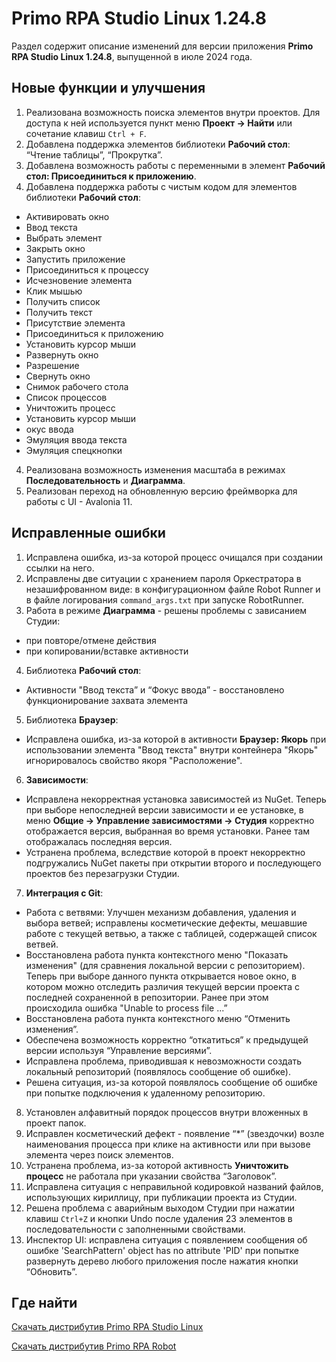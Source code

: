 # Primo RPA Studio Linux 1.24.8

Раздел содержит описание изменений для версии приложения **Primo RPA Studio Linux 1.24.8**, выпущенной в июле 2024 года. 


## Новые функции и улучшения
1. Реализована возможность поиска элементов внутри проектов. Для доступа к ней используется пункт меню  **Проект -> Найти** или сочетание клавиш `Ctrl + F`.
1. Добавлена поддержка элементов библиотеки **Рабочий стол**: “Чтение таблицы”, “Прокрутка”.
1. Добавлена возможность работы с переменными в элемент **Рабочий стол: Присоединиться к приложению**.
1. Добавлена поддержка работы с чистым кодом для элементов библиотеки **Рабочий стол**:
- Активировать окно
- Ввод текста
- Выбрать элемент
- Закрыть окно
- Запустить приложение
- Присоединиться к процессу
- Исчезновение элемента
- Клик мышью
- Получить список
- Получить текст
- Присутствие элемента
- Присоединиться к приложению
- Установить курсор мыши
- Развернуть окно
- Разрешение
- Свернуть окно
- Снимок рабочего стола
- Список процессов
- Уничтожить процесс
- Установить курсор мыши
- окус ввода
- Эмуляция ввода текста
- Эмуляция спецкнопки
4. Реализована возможность изменения масштаба в режимах **Последовательность** и **Диаграмма**.
5. Реализован переход на обновленную версию фреймворка для работы с UI - Avalonia 11.




## Исправленные ошибки 

1. Исправлена ошибка, из-за которой процесс очищался при создании ссылки на него.
2. Исправлены две ситуации с хранением пароля Оркестратора в незашифрованном виде: в конфигурационном файле Robot Runner и в файле логирования `command_args.txt` при запуске RobotRunner. 
3. Работа в режиме **Диаграмма** - решены проблемы с зависанием Студии:
  - при повторе/отмене действия
  - при копировании/вставке активности
4. Библиотека **Рабочий стол**:
- Активности "Ввод текста” и “Фокус ввода” - восстановлено функционирование захвата элемента
5. Библиотека **Браузер**:
  - Исправлена ошибка, из-за которой в активности **Браузер: Якорь** при использовании элемента "Ввод текста" внутри контейнера "Якорь" игнорировалось свойство якоря "Расположение".
6. **Зависимости**:
  - Исправлена некорректная установка зависимостей из NuGet. Теперь при выборе непоследней версии зависимости и ее установке, в меню **Общие -> Управление зависимостями -> Студия** корректно отображается версия, выбранная во время установки. Ранее там отображалась последняя версия. 
  - Устранена проблема, вследствие которой в проект некорректно подгружались NuGet пакеты при открытии второго и последующего проектов без перезагрузки Студии.
7. **Интеграция с Git**: 
  - Работа с ветвями: Улучшен механизм добавления, удаления и выбора ветвей; исправлены косметические дефекты, мешавшие работе с текущей ветвью, а также с таблицей, содержащей список ветвей.
  - Восстановлена работа пункта контекстного меню "Показать изменения" (для сравнения локальной версии с репозиторием). Теперь при выборе данного пункта открывается новое окно, в котором можно отследить различия текущей версии проекта с последней сохраненной в репозитории. Ранее при этом происходила ошибка "Unable to process file <filepath>...”
  - Восстановлена работа пункта контекстного меню “Отменить изменения”. 
  - Обеспечена возможность корректно “откатиться” к предыдущей версии используя “Управление версиями”.
  - Исправлена проблема, приводившая к невозможности создать локальный репозиторий (появлялось сообщение об ошибке). 
  - Решена ситуация, из-за которой появлялось сообщение об ошибке при попытке подключения к удаленному репозиторию.
8. Установлен алфавитный порядок процессов внутри вложенных в проект папок. 
9. Исправлен косметический дефект - появление “*” (звездочки) возле наименования процесса при клике на активности или при вызове элемента через поиск элементов.
10. Устранена проблема, из-за которой активность **Уничтожить процесс** не работала при указании свойства “Заголовок”.
11. Исправлена ситуация с неправильной кодировкой названий файлов, использующих кириллицу, при публикации проекта из Студии.
12. Решена проблема с аварийным выходом Студии при нажатии клавиш `Ctrl+Z` и кнопки Undo после удаления 23 элементов в последовательности с заполненными свойствами.
13. Инспектор UI: исправлена ситуация с появлением сообщения об ошибке 'SearchPattern' object has no attribute 'PID' при попытке развернуть дерево любого приложения после нажатия кнопки “Обновить”.



## Где найти 

[Скачать дистрибутив Primo RPA Studio Linux](https://disk.primo-rpa.ru/index.php/s/t9BHBjR6PP06Yax?path=%2FRelease%2FStudio)

[Скачать дистрибутив Primo RPA Robot](https://disk.primo-rpa.ru/index.php/s/t9BHBjR6PP06Yax?path=%2FRelease%2FRobot)
